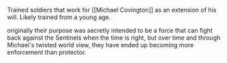 Trained soldiers that work for [[Michael Covington]] as an extension of his will. Likely trained from a young age. 

originally their purpose was secretly intended to be a force that can fight back against the Sentinels when the time is right, but over time and through Michael's twisted world view, they have ended up becoming more enforcement than protector. 